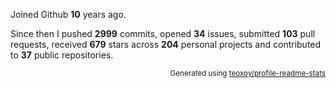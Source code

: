 Joined Github **10** years ago.

Since then I pushed **2999** commits, opened **34** issues, submitted **103** pull requests, received **679** stars across **204** personal projects and contributed to **37** public repositories.

<p align="right"><sub>Generated using <a href="https://github.com/marketplace/actions/profile-readme-stats">teoxoy/profile-readme-stats</a></sub></p>
